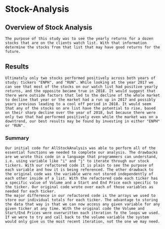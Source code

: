 # Stock-Analysis


## Overview of Stock Analysis
    The purpose of this study was to see the yearly returns for a dozen stocks that are on the clients watch list. With that information determine the stocks from that list that may have good returns for the future.

## Results
    Ultimately only two stocks performed positively across both years of study; tickers "ENPH", and "RUN". While looking at the year 2017 we can see that most of the stocks on our watch list had positive yearly returns, and the opposite became true in 2018. It would suggest that there were outside factors that led to the decline of the whole market to decline that year or the market had a run up in 2017 and possibly years previous leading to a cool off period in 2018. It would seem that any of the stocks on are list have the potential to rise, based on their sharp decline over the year of 2018, but because there were only two that had performed positively even while the market was on a downtrend, our best results may be found by investing in either "ENPH" or "RUN".


### Summary
    Our initial code for AllStockAnalysis was able to perform all of the essential functions we needed to complete our analysis. The drawbacks are we wrote this code in a language that programmers can understand, i.e. using variable like "i" and "j" to iterate through our stock tickers. With our refactored code it is plain to see the purpose of each variable and how it is being referenced. The other drawback to the original code was the variable were not stored independently of each other inside of a list. With the refactored code each ticker has a specific value of Volume and a Start and End Price each specific to the ticker. Our original code wrote over each of those variables as needed for each ticker. 
    The major difference in our refactored code is the arrays we used to store our individual totals for each ticker. The advantage to storing the data that way is that we can now access any given variable for any given ticker at any time. With the original code the Volume and Start/End Prices were overwritten each iteration fo the loops we used. If we were to try and call back to the volume variable the system would only give us the most recent iteration, not the one we may need.
